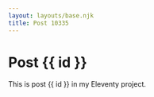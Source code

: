 ```yaml
---
layout: layouts/base.njk
title: Post 10335
---
```


# Post {{ id }}

This is post {{ id }} in my Eleventy project.
